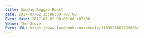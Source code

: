```yaml
---
title: Sunday Reggae Roast
date: 2017-07-02 13:06:00 +07:00
Event date: 2017-07-02 00:00:00 +07:00
Venue: The Grove
Event URL: https://www.facebook.com/events/1183675601739083/
---
```


